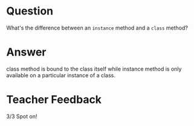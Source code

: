 # Question
What's the difference between an `instance` method and a `class` method?

# Answer
class method is bound to the class itself while instance method is only available on a particular instance of a class.
# Teacher Feedback
3/3
Spot on!